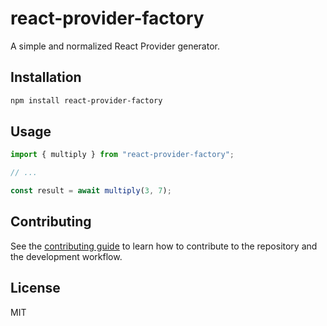 # react-provider-factory

A simple and normalized React Provider generator. 

## Installation

```sh
npm install react-provider-factory
```

## Usage

```js
import { multiply } from "react-provider-factory";

// ...

const result = await multiply(3, 7);
```

## Contributing

See the [contributing guide](CONTRIBUTING.md) to learn how to contribute to the repository and the development workflow.

## License

MIT
